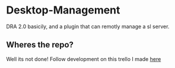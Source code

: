 # Desktop-Management
DRA 2.0 basicily, and a plugin that can remotly manage a sl server.
## Wheres the repo?
Well its not done! Follow development on this trello I made [here](https://trello.com/b/sAgsupBm/desktop-mangement-smod-plugin)
